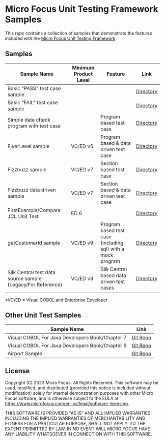 # Micro Focus Unit Testing Framework Samples

This repo contains a collection of samples that demonstrate the features included with the [Micro Focus Unit Testing Framework](https://www.microfocus.com/documentation/enterprise-developer/ed80/ED-Eclipse/index.html?t=GUID-56868D50-F836-4FA3-9255-8BCE6F895D1B.html)


## Samples

| Sample Name                              | Minimum Product Level | Feature                                                     | Link                              |
| ---------------------------------------- | --------------------- | ----------------------------------------------------------- | --------------------------------- |
| Basic "PASS" test case sample            |                       |                                                             | [Directory](MyFirstTest/)         |
| Basic "FAIL" test case sample            |                       |                                                             | [Directory](MyFirstFail/)         |
| Simple date check program with test case |                       | Program based test case                                     | [Directory](DateCheck/)           |
| FlyerLevel sample                        | VC/ED v5              | Program based & data driven test case                       | [Directory](FlyerLevel/)          |
| Fizzbuzz sample                          | VC/ED v7              | Section based test case                                     | [Directory](mfupp_fizzbuzz/)      |
| Fizzbuzz data driven sample              | VC/ED v7              | Section based & data driven test case                       | [Directory](mfupp_fizzbuzz_dd/)   |
| FirstExample/Compare JCL Unit Test       | ED 6                  |                                                             | [Directory](ed_jcl_sample/)       |
| getCustomerId sample                     | VC/ED v9              | Program based test case (including sql) with a mock program | [Directory](mfupp_getCustomerId/) |
| Silk Central test data source sample (Legacy/For Reference) | VC/ED v3              | Silk Central based data driven test cases | [Directory](SilkCentral-Sample/) |

*VC/ED = Visual COBOL and Enterprise Developer

## Other Unit Test Samples

| Sample Name                                     | Link                                                                                                            |
| ----------------------------------------------- | --------------------------------------------------------------------------------------------------------------- |
| Visual COBOL For Java Developers Book/Chapter 7 | [Git Repo](https://github.com/MicroFocus/visual-cobol-for-java-developers-book/tree/master/chapter-07/MFUnit)   |
| Visual COBOL For Java Developers Book/Chapter 9 | [Git Repo](https://github.com/MicroFocus/visual-cobol-for-java-developers-book/tree/master/chapter-09/complete) |
| Airport Sample                                  | [Git Repo](https://github.com/MicroFocus/Airport-Sample)                                                        |


## License
Copyright (C) 2023 Micro Focus. All Rights Reserved. This software may be used, modified, and distributed (provided this notice is included without modification) solely for internal demonstration purposes with other Micro Focus software, and is otherwise subject to the EULA at https://www.microfocus.com/en-us/legal/software-licensing.

THIS SOFTWARE IS PROVIDED "AS IS" AND ALL IMPLIED WARRANTIES, INCLUDING THE IMPLIED WARRANTIES OF MERCHANTABILITY AND FITNESS FOR A PARTICULAR PURPOSE, SHALL NOT APPLY. TO THE EXTENT PERMITTED BY LAW, IN NO EVENT WILL MICRO FOCUS HAVE ANY LIABILITY WHATSOEVER IN CONNECTION WITH THIS SOFTWARE.